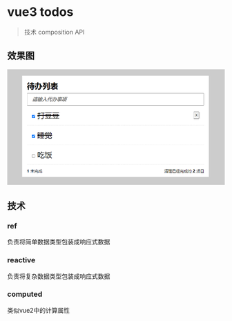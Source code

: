 # vue3 todos
> 技术 composition API



## 效果图

![image-20210701232414581](medias/image-20210701232414581.png)





## 技术

### ref

负责将简单数据类型包装成响应式数据

### reactive

负责将复杂数据类型包装成响应式数据

### computed

类似vue2中的计算属性






